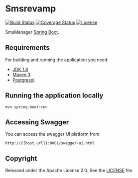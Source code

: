 # Smsrevamp

[![Build Status](https://travis-ci.org/codecentric/springboot-sample-app.svg?branch=master)](https://travis-ci.org/codecentric/springboot-sample-app)
[![Coverage Status](https://coveralls.io/repos/github/codecentric/springboot-sample-app/badge.svg?branch=master)](https://coveralls.io/github/codecentric/springboot-sample-app?branch=master)
[![License](http://img.shields.io/:license-apache-blue.svg)](http://www.apache.org/licenses/LICENSE-2.0.html)

SmsManager [Spring Boot](http://projects.spring.io/spring-boot/).

## Requirements

For building and running the application you need:

- [JDK 1.8](http://www.oracle.com/technetwork/java/javase/downloads/jdk8-downloads-2133151.html)
- [Maven 3](https://maven.apache.org)
- [Postgresql](https://https://www.postgresql.org/)

## Running the application locally

```shell
mvn spring-boot:run
```
## Accessing Swagger

You can access the swagger UI platform from:

```shell
http://{{host_url}}:8081/swagger-ui.html
```





## Copyright

Released under the Apache License 2.0. See the [LICENSE](https://github.com/codecentric/springboot-sample-app/blob/master/LICENSE) file.

